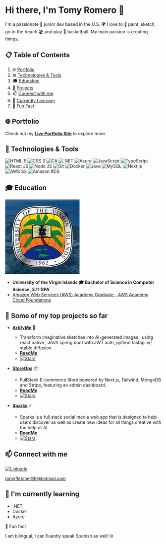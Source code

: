 # Hi there, I'm Tomy Romero 👋 

I'm a passionate 🚀 junior dev based in the U.S. 🌍 I love to 🎨 paint, sketch, go to the beach 🏖️ and play 🏀 basketball. My main passion is creating things. 

## 📋 Table of Contents

1. 🌐 [Portfolio](#portfolio)
2. ⚙️ [Technologies & Tools](#technologies)
3. 🎓 [Education](#education)
4. 🚀 [Projects](#projects)
5. 📫 [Connect with me](#connect)
6. 🌱 [Currently Learning](#currently-learning)
7. 🎉 [Fun Fact](#fun-fact)

## <a name="portfolio" target="_blank"> 🌐 Portfolio</a>
Check out my [**Live Portfolio Site**](https://tomyromero.vercel.app/) to explore more.

## <a name="technologies">🔧 Technologies & Tools</a>

![HTML 5](https://img.shields.io/badge/-HTML%205-E34F26?style=flat&logo=html5&logoColor=white)
![CSS 3](https://img.shields.io/badge/-CSS%203-1572B6?style=flat&logo=css3&logoColor=white)
![C#](https://img.shields.io/badge/-C%23-239120?style=flat&logo=c-sharp&logoColor=white)
![.NET](https://img.shields.io/badge/-.NET-512BD4?style=flat&logo=dotnet&logoColor=white)
![Azure](https://img.shields.io/badge/-Azure-0078D4?style=flat&logo=microsoft-azure&logoColor=white)
![JavaScript](https://img.shields.io/badge/-JavaScript-F7DF1E?style=flat&logo=javascript&logoColor=white)
![TypeScript](https://img.shields.io/badge/-TypeScript-3178C6?style=flat&logo=typescript&logoColor=white)
![React JS](https://img.shields.io/badge/-React%20JS-61DAFB?style=flat&logo=react&logoColor=white)
![Node JS](https://img.shields.io/badge/-Node%20JS-339933?style=flat&logo=node.js&logoColor=white)
![Git](https://img.shields.io/badge/-Git-F05032?style=flat&logo=git&logoColor=white)
![Docker](https://img.shields.io/badge/-Docker-2496ED?style=flat&logo=docker&logoColor=white)
![Java](https://img.shields.io/badge/-Java-007396?style=flat&logo=java&logoColor=white)
![MySQL](https://img.shields.io/badge/-MySQL-4479A1?style=flat&logo=mysql&logoColor=white)
![Next.js](https://img.shields.io/badge/-Next.js-000000?style=flat&logo=next.js&logoColor=white)
![AWS S3](https://img.shields.io/badge/-AWS%20S3-232F3E?style=flat&logo=amazon-aws&logoColor=white) 
![Amazon RDS](https://img.shields.io/badge/-Amazon%20RDS-232F3E?style=flat&)

## <a name="education">🎓 Education</a>

![University Logo](/public/assets/uvi_icon.webp)
- **University of the Virgin Islands 🎓 Bachelor of Science in Computer Science, 3.11 GPA** 
- [Amazon Web Services (AWS) Academy Graduate - AWS Academy Cloud Foundations](https://www.credly.com/badges/49f35d3b-7ea8-40ee-afde-77c8e7725827)

## <a name="projects">🚀 Some of my top projects so far</a>

- [**ArtifyMe**](https://github.com/tomyRomero/artifyMe) 🎨 
  - Transform imaginative sketches into AI-generated images , using react native , JAVA spring boot with JWT auth, python fastapi w/ stable diffusion.
  - [**ReadMe**](https://github.com/tomyRomero/artifyme/blob/main/README.md)
  - [![Stars](https://img.shields.io/github/stars/tomyRomero/artifyMe?style=social)](https://github.com/tomyRomero/artifyMe/stargazers)

- [**StoreOps**](https://github.com/tomyRomero/storeOps) 📦 
  - FullStack E-commerce Store powered by Next.js, Tailwind, MongoDB and Stripe, featuring an admin dashboard.
  - [**ReadMe**](https://github.com/tomyRomero/storeOps/blob/main/README.md)
  - [![Stars](https://img.shields.io/github/stars/tomyRomero/storeOps?style=social)](https://github.com/tomyRomero/storeOps/stargazers)

- [**Sparks**](https://github.com/tomyRomero/sparks) ⚡
  - Sparks is a full stack social media web app that is designed to help users discover as well as create new ideas for all things creative with the help of AI
  - [**ReadMe**](https://github.com/tomyRomero/sparks/blob/main/README.md)
  - [![Stars](https://img.shields.io/github/stars/tomyRomero/sparks?style=social)](https://github.com/tomyRomero/sparks/stargazers)

## <a name="connect">📫 Connect with me</a>

[![LinkedIn](https://img.shields.io/badge/-LinkedIn-0A66C2?style=flat&logo=linkedin&logoColor=white)](https://www.linkedin.com/in/tomy-romero-902476145/)

tomyfletcher99@hotmail.com

## <a name="fun-fact">🌱 I'm currently learning</a>

- .NET
- Docker
- Azure

🎉 Fun fact

I am bilingual, I can fluently speak Spanish as well! 🌐

